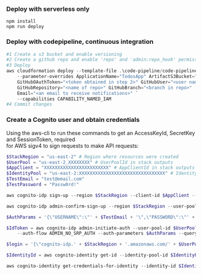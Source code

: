 ### Deploy with serverless only

```
npm install
npm run deploy
```

### Deploy with codepipeline, continuous integration

``` powershell
#1 Create a s3 bucket and enable versioning
#2 Create a github repo and enable 'repo' and 'admin:repo_hook' permissions here https://github.com/settings/tokens
#3 Deploy
aws cloudformation deploy --template-file .\code-pipeline/code-pipeline.yml --stack-name TodosAppPipeline `  
    --parameter-overrides ApplicationName="TodosApp" ArtifactS3Bucket="<bucket name created in step 1>" `  
    GitHubOAuthToken="<token obtained in step 2>" GitHubUser="<user name of github repo owner>" `  
    GitHubRepository="<name of repo>" GitHubBranch="<branch in repo>" `  
    Email="<an email to receive notifications>" `
    --capabilities CAPABILITY_NAMED_IAM
#4 Commit changes
```

### Create a Cognito user and obtain credentials

Using the aws-cli to run these commands to get an AccessKeyId, SecretKey and SessionToken, required  
for AWS sigv4 to sign requests to make API requests:

``` powershell
$StackRegion = "us-east-2" # Region where resources were created
$UserPool = "us-east-2_XXXXXXXX" # UserPoolId in stack outputs
$AppClient = "XXXXXXXXXXXXXXXXXXXXXXXX" # AppClientId in stack outputs
$IdentityPool = "us-east-2:XXXXXXXXXXXXXXXXXXXXXXXXXXXXXXXX" # IdentityPoolId in stack outputs
$TestEmail = "test@email.com"
$TestPassword = "Passw0rd!"

aws cognito-idp sign-up --region $StackRegion --client-id $AppClient --username $TestEmail --password $TestPassword

aws cognito-idp admin-confirm-sign-up --region $StackRegion --user-pool-id $UserPool --username $TestEmail

$AuthParams = '{\"USERNAME\":\"' + $TestEmail + '\",\"PASSWORD\":\"' + $TestPassword + '\"}'

$IdToken = aws cognito-idp admin-initiate-auth --user-pool-id $UserPool --client-id $AppClient `
    --auth-flow ADMIN_NO_SRP_AUTH --auth-parameters $AuthParams --query "AuthenticationResult.IdToken"

$login = '{\"cognito-idp.' + $StackRegion + '.amazonaws.com/' + $UserPool + '\":\"' + $IdToken + '\"}'

$IdentityId = aws cognito-identity get-id --identity-pool-id $IdentityPool --logins $login --query "IdentityId"

aws cognito-identity get-credentials-for-identity --identity-id $IdentityId  --logins $login
```